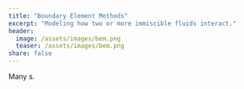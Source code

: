 ```yaml
---
title: "Boundary Element Methods"
excerpt: "Modeling how two or more immiscible fluids interact."
header:
  image: /assets/images/bem.png
  teaser: /assets/images/bem.png
share: false
---
```


Many s.

